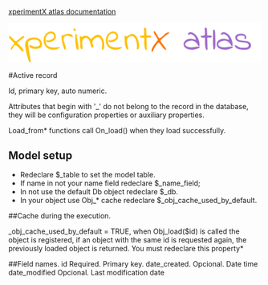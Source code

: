 [xperimentX atlas documentation](README.md) 

![xperimentx atlas](images/atlas.png)

#Active record


Id, primary key, auto numeric.

Attributes that begin with '_' do not belong to the record in the database,
they will be configuration properties or auxiliary properties.

Load_from* functions call  On_load() when they load successfully.

## Model setup
- Redeclare $_table to set the model table.
- If name in not your name field redeclare $_name_field;
- In not use the default Db object redeclare $_db.
- In your object use Obj_* cache redeclare  $_obj_cache_used_by_default.


##Cache during the execution.

_obj_cache_used_by_default = TRUE, when Obj_load($id) is called the object is registered,
if an object with the same id is requested again, the previously loaded object is returned.
You must redeclare this property*


##Field names.
id            Required. Primary key.
date_created. Opcional. Date time
date_modified Opcional. Last modification date

